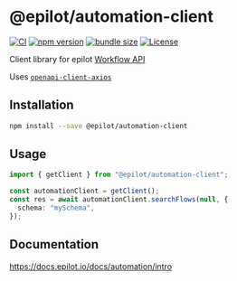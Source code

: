 # @epilot/automation-client

[![CI](https://github.com/epilot-dev/sdk-js/workflows/CI/badge.svg)](https://github.com/epilot-dev/sdk-js/actions?query=automation%3ACI)
[![npm version](https://img.shields.io/npm/v/@epilot/automation-client.svg)](https://www.npmjs.com/package/@epilot/automation-client)
[![bundle size](https://img.shields.io/bundlephobia/minzip/@epilot/automation-client?label=gzip%20bundle)](https://bundlephobia.com/package/@epilot/automation-client)
[![License](http://img.shields.io/:license-mit-blue.svg)](https://github.com/epilot-dev/sdk-js/blob/main/LICENSE)

Client library for epilot [Workflow API](https://docs.epilot.io/api/automation)

Uses [`openapi-client-axios`](https://github.com/anttiviljami/openapi-client-axios)

## Installation

```bash
npm install --save @epilot/automation-client
```

## Usage

```typescript
import { getClient } from "@epilot/automation-client";

const automationClient = getClient();
const res = await automationClient.searchFlows(null, {
  schema: "mySchema",
});
```

## Documentation

https://docs.epilot.io/docs/automation/intro
